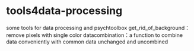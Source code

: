 # tools4data-processing
some tools for data processing and psychtoolbox
get_rid_of_background： remove pixels with single color
datacombination：a function to combine data conveniently with common data unchanged and uncombined
